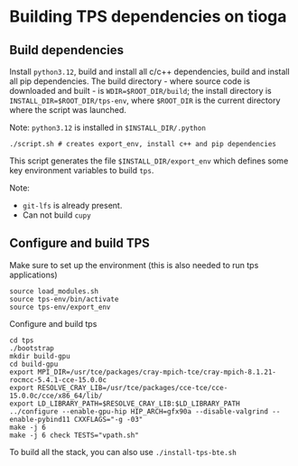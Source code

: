 # Building TPS dependencies on tioga 

## Build dependencies

Install `python3.12`, build and install all c/c++ dependencies, build and install all pip dependencies.
The build directory - where source code is downloaded and built - is `WDIR=$ROOT_DIR/build`; the install directory is
`INSTALL_DIR=$ROOT_DIR/tps-env`, where `$ROOT_DIR` is the current directory where the script was launched.

Note: `python3.12` is installed in `$INSTALL_DIR/.python`

```
./script.sh # creates export_env, install c++ and pip dependencies
```

This script generates the file `$INSTALL_DIR/export_env` which defines some key environment variables to build `tps`.

Note: 
- `git-lfs` is already present.
- Can not build `cupy`

## Configure and build TPS

Make sure to set up the environment (this is also needed to run tps applications)

```
source load_modules.sh
source tps-env/bin/activate
source tps-env/export_env
```

Configure and build tps

```
cd tps
./bootstrap
mkdir build-gpu
cd build-gpu
export MPI_DIR=/usr/tce/packages/cray-mpich-tce/cray-mpich-8.1.21-rocmcc-5.4.1-cce-15.0.0c
export RESOLVE_CRAY_LIB=/usr/tce/packages/cce-tce/cce-15.0.0c/cce/x86_64/lib/
export LD_LIBRARY_PATH=$RESOLVE_CRAY_LIB:$LD_LIBRARY_PATH
../configure --enable-gpu-hip HIP_ARCH=gfx90a --disable-valgrind --enable-pybind11 CXXFLAGS="-g -03" 
make -j 6
make -j 6 check TESTS="vpath.sh"
```


To build all the stack, you can also use `./install-tps-bte.sh`
